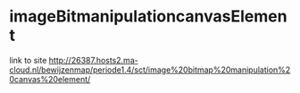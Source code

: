 # imageBitmanipulationcanvasElement
link to site
http://26387.hosts2.ma-cloud.nl/bewijzenmap/periode1.4/sct/image%20bitmap%20manipulation%20canvas%20element/
